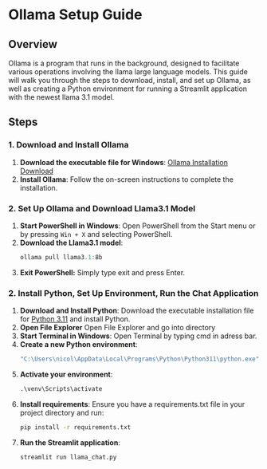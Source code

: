 # Ollama Setup Guide

## Overview
Ollama is a program that runs in the background, designed to facilitate various operations involving the llama large language models. This guide will walk you through the steps to download, install, and set up Ollama, as well as creating a Python environment for running a Streamlit application with the newest llama 3.1 model.

## Steps

### 1. Download and Install Ollama
1. **Download the executable file for Windows**:
   [Ollama Installation Download](https://ollama.com/)
2. **Install Ollama**:
   Follow the on-screen instructions to complete the installation.

### 2. Set Up Ollama and Download Llama3.1 Model
1. **Start PowerShell in Windows**:
   Open PowerShell from the Start menu or by pressing `Win + X` and selecting PowerShell.
2. **Download the Llama3.1 model**:
   ```powershell
   ollama pull llama3.1:8b
3. **Exit PowerShell:**
   Simply type exit and press Enter.

### 2. Install Python, Set Up Environment, Run the Chat Application

1. **Download and Install Python**:
   Download the executable installation file for [Python 3.11](https://python.org/) and install Python.
2. **Open File Explorer**
   Open File Explorer and go into directory
3. **Start Terminal in Windows**:
   Open Terminal by typing cmd in adress bar.
4. **Create a new Python environment**:
   ```cmd
   "C:\Users\nicol\AppData\Local\Programs\Python\Python311\python.exe" -m venv venv
5. **Activate your environment**:
   ```cmd
   .\venv\Scripts\activate
6. **Install requirements**:
   Ensure you have a requirements.txt file in your project directory and run:
   ```cmd
   pip install -r requirements.txt
7. **Run the Streamlit application**:
   ```cmd
   streamlit run llama_chat.py
